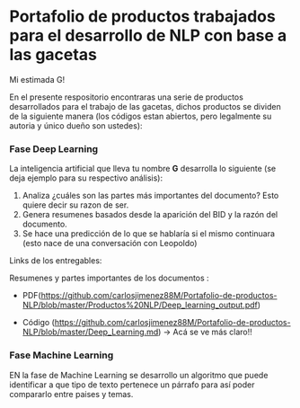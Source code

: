 # Portafolio de productos trabajados para el desarrollo de NLP con base a las gacetas

Mi estimada G!

En el presente respositorio encontraras una serie de productos desarrollados para el trabajo de las gacetas, dichos productos se dividen de la siguiente manera (los códigos estan abiertos, pero legalmente su autoria y único dueño son ustedes):




### Fase Deep Learning

La inteligencia artificial que lleva tu nombre **G** desarrolla lo siguiente (se deja ejemplo para su respectivo análisis):

1. Analiza ¿cuáles son las partes más importantes del documento? Esto quiere decir su razon de ser.
2. Genera resumenes basados desde la aparición del BID y la razón del documento.
3. Se hace una predicción de lo que se hablaría si el mismo continuara (esto nace de una conversación con Leopoldo)

Links de los entregables:

Resumenes y partes importantes de los documentos :

* PDF(https://github.com/carlosjimenez88M/Portafolio-de-productos-NLP/blob/master/Productos%20NLP/Deep_learning_output.pdf)

* Código (https://github.com/carlosjimenez88M/Portafolio-de-productos-NLP/blob/master/Deep_Learning.md) -> Acá se ve más claro!!


### Fase Machine Learning

EN la fase de Machine Learning se desarrollo un algoritmo que puede identificar a que tipo de texto pertenece un párrafo para así poder compararlo entre paises y temas.



